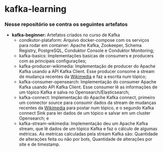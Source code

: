 # kafka-learning

### Nesse repositório se contra os seguintes artefatos

* **kafka-beginner:** Artefatos criados no curso de Kafka
  - condkutor-plataform: Arquivo docker-compose com os serviços para rodar em container: Apache Kafka, Zookeeper, Schema Registry, PostgreSQL, Conduktor Console e Conduktor Monitoring;
  - kafka-basics: Implementações basícas de consumers e producers com as principais configurações;
  - kafka-producer-wikimedia: Implementação de producer do Apache Kafka usando a API Kafka Client. Esse producer consome a stream de mudança recentes da [Wikimedia](https://stream.wikimedia.org/v2/stream/recentchange) e faz a escrita num tópico; 
  - kafka-consumer-opensearch: Implementação do consumer Apache Kafka usando APi Kafka Client. Esse consumer lê as informações de um tópico Kafka e salva no Opensearch/Elasticsearch;
  - kafka-connect: Implementação do Apache Kafka connect, primeiro um connector source para consumir dados da stream de mudanças recentes da [Wikimedia](https://stream.wikimedia.org/v2/stream/recentchange) para postar num tópico, e o segundo Kafka connect Sink para ler dados de um tópico e salvar em um cluster Opensearch; e
  - kafka-stream-wikimedia: Implementação deu um Apache Kafka stream, que lê dados de um tópico Kafka e faz o cálculo de algumas métricas. As metrícas calculadas pela stream Kafka são: Quantidade de alterações feita ou não por bots, Quantidade de alterações por site e de timestamp.

